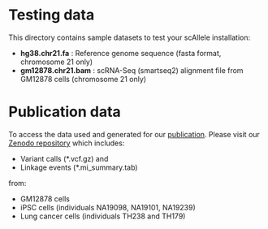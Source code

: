 # Testing data 

This directory contains sample datasets to test your scAllele installation:
- **hg38.chr21.fa** : Reference genome sequence (fasta format, chromosome 21 only) 
- **gm12878.chr21.bam** : scRNA-Seq (smartseq2) alignment file from GM12878 cells (chromosome 21 only)

# Publication data

To access the data used and generated for our [publication](https://www.biorxiv.org/content/10.1101/2022.03.29.486330v1). Please visit our [Zenodo repository](https://zenodo.org/record/6558593) which includes: 

- Variant calls (\*.vcf.gz) and 
- Linkage events (\*.mi_summary.tab) 

from:

- GM12878 cells
- iPSC cells (individuals NA19098, NA19101, NA19239)
- Lung cancer cells (individuals TH238 and TH179)

